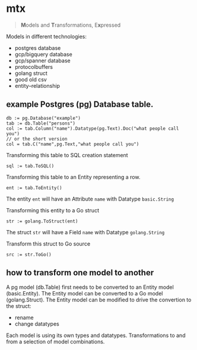 # mtx

>   **M**odels and **T**ransformations, E**x**pressed

Models in different technologies:

- postgres database
- gcp/bigquery database
- gcp/spanner database
- protocolbuffers
- golang struct
- good old csv
- entity–relationship
 
## example Postgres (pg) Database table.

    db := pg.Database("example")
    tab := db.Table("persons")
    col := tab.Column("name").Datatype(pg.Text).Doc("what people call you")
    // or the short version
    col = tab.C("name",pg.Text,"what people call you")

Transforming this table to SQL creation statement

    sql := tab.ToSQL()

Transforming this table to an Entity representing a row.

    ent := tab.ToEntity()

The entity `ent` will have an Attribute `name` with Datatype `basic.String`

Transforming this entity to a Go struct

    str := golang.ToStruct(ent)

The struct `str` will have a Field `name` with Datatype `golang.String`

Transform this struct to Go source

    src := str.ToGo()

## how to transform one model to another

A pg model (db.Table) first needs to be converted to an Entity model (basic.Entity).
The Entity model can be converted to a Go model (golang.Struct).
The Entity model can be modified to drive the convertion to the struct:
- rename
- change datatypes

Each model is using its own types and datatypes.
Transformations to and from a selection of model combinations.
